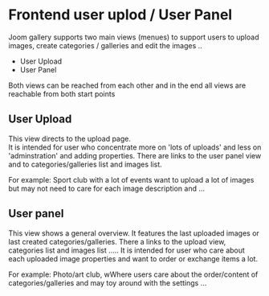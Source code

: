 # Frontend user uplod / User Panel 

Joom gallery supports two main views (menues) to support users to upload images, create categories / galleries and edit the images ..

* User Upload
* User Panel

Both views can be reached from each other and in the end all views are reachable from both start points

## User Upload

This view directs to the upload page.  
It is intended for user who concentrate more on 'lots of uploads' and less on 'adminstration' and adding properties. There are links to the user panel view and to categories/galleries list and images list. 

For example: Sport club with a lot of events want to upload a lot of images but may not need to care for each image description and ... 

## User panel 

This view shows a general overview. It features the last uploaded images or last created categories/galleries. There a links to the upload view, categories list and images list .....
It is intended for user who care about each uploaded image properties and want to order or exchange items a lot.

For example: Photo/art club, wWhere users care about the order/content of categories/galleries and may toy around with the settings ...




